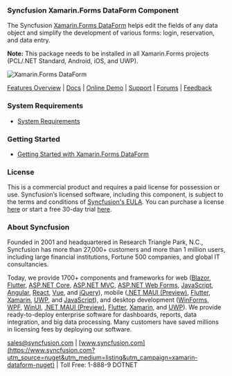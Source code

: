 ### Syncfusion Xamarin.Forms DataForm Component
The Syncfusion [Xamarin.Forms DataForm](https://www.syncfusion.com/xamarin-ui-controls/xamarin-dataform?utm_source=nuget&utm_medium=listing&utm_campaign=xamarin-dataform-nuget) helps edit the fields of any data object and simplify the development of various forms: login, reservation, and data entry.

**Note:** This package needs to be installed in all Xamarin.Forms projects (PCL/.NET Standard, Android, iOS, and UWP).

![Xamarin.Forms DataForm](https://cdn.syncfusion.com/nuget-readme/xamarin/xamarin.forms-dataform.png)

[Features Overview](https://www.syncfusion.com/xamarin-ui-controls/xamarin-dataform?utm_source=nuget&utm_medium=listing&utm_campaign=xamarin-dataform-nuget) | [Docs](https://help.syncfusion.com/xamarin/dataform/getting-started?utm_source=nuget&utm_medium=listing&utm_campaign=xamarin-dataform-nuget) | [Online Demo](https://github.com/syncfusion/xamarin-demos?utm_source=nuget&utm_medium=listing&utm_campaign=xamarin-dataform-nuget) | [Support](https://www.syncfusion.com/support/directtrac/incidents/newincident?utm_source=nuget&utm_medium=listing&utm_campaign=xamarin-dataform-nuget) | [Forums](https://www.syncfusion.com/forums/xamarin.forms?utm_source=nuget&utm_medium=listing&utm_campaign=xamarin-dataform-nuget) | [Feedback](https://www.syncfusion.com/feedback/xamarin-forms?utm_source=nuget&utm_medium=listing&utm_campaign=xamarin-dataform-nuget)

### System Requirements

* [System Requirements](https://help.syncfusion.com/xamarin/installation/system-requirements?utm_source=nuget&utm_medium=listing&utm_campaign=xamarin-dataform-nuget)

### Getting Started

* [Getting Started with Xamarin.Forms DataForm](https://help.syncfusion.com/xamarin/dataform/getting-started?utm_source=nuget&utm_medium=listing&utm_campaign=xamarin-dataform-nuget)

### License

This is a commercial product and requires a paid license for possession or use. Syncfusion’s licensed software, including this component, is subject to the terms and conditions of [Syncfusion's EULA](https://www.syncfusion.com/eula/es/?utm_source=nuget&utm_medium=listing&utm_campaign=xamarin-dataform-nuget). You can purchase a license [here](https://www.syncfusion.com/sales/products?utm_source=nuget&utm_medium=listing&utm_campaign=xamarin-dataform-nuget) or start a free 30-day trial [here](https://www.syncfusion.com/account/manage-trials/start-trials?utm_source=nuget&utm_medium=listing&utm_campaign=xamarin-dataform-nuget).

### About Syncfusion

Founded in 2001 and headquartered in Research Triangle Park, N.C., Syncfusion has more than 27,000+ customers and more than 1 million users, including large financial institutions, Fortune 500 companies, and global IT consultancies.
 
Today, we provide 1700+ components and frameworks for web ([Blazor](https://www.syncfusion.com/blazor-components?utm_source=nuget&utm_medium=listing&utm_campaign=xamarin-dataform-nuget), [Flutter](https://www.syncfusion.com/flutter-widgets?utm_source=nuget&utm_medium=listing&utm_campaign=xamarin-dataform-nuget), [ASP.NET Core](https://www.syncfusion.com/aspnet-core-ui-controls?utm_source=nuget&utm_medium=listing&utm_campaign=xamarin-dataform-nuget), [ASP.NET MVC](https://www.syncfusion.com/aspnet-mvc-ui-controls?utm_source=nuget&utm_medium=listing&utm_campaign=xamarin-dataform-nuget), [ASP.NET Web Forms](https://www.syncfusion.com/jquery/aspnet-webforms-ui-controls?utm_source=nuget&utm_medium=listing&utm_campaign=xamarin-dataform-nuget), [JavaScript](https://www.syncfusion.com/javascript-ui-controls?utm_source=nuget&utm_medium=listing&utm_campaign=xamarin-dataform-nuget), [Angular](https://www.syncfusion.com/angular-ui-components?utm_source=nuget&utm_medium=listing&utm_campaign=xamarin-dataform-nuget), [React](https://www.syncfusion.com/react-ui-components?utm_source=nuget&utm_medium=listing&utm_campaign=xamarin-dataform-nuget), [Vue](https://www.syncfusion.com/vue-ui-components?utm_source=nuget&utm_medium=listing&utm_campaign=xamarin-dataform-nuget), and [jQuery](https://www.syncfusion.com/jquery-ui-widgets?utm_source=nuget&utm_medium=listing&utm_campaign=xamarin-dataform-nuget)), mobile ([.NET MAUI (Preview)](https://www.syncfusion.com/maui-controls?utm_source=nuget&utm_medium=listing&utm_campaign=xamarin-dataform-nuget), [Flutter](https://www.syncfusion.com/flutter-widgets?utm_source=nuget&utm_medium=listing&utm_campaign=xamarin-dataform-nuget), [Xamarin](https://www.syncfusion.com/xamarin-ui-controls?utm_source=nuget&utm_medium=listing&utm_campaign=xamarin-dataform-nuget), [UWP](https://www.syncfusion.com/uwp-ui-controls?utm_source=nuget&utm_medium=listing&utm_campaign=xamarin-dataform-nuget), and [JavaScript](https://www.syncfusion.com/javascript-ui-controls?utm_source=nuget&utm_medium=listing&utm_campaign=xamarin-dataform-nuget)), and desktop development ([WinForms](https://www.syncfusion.com/winforms-ui-controls?utm_source=nuget&utm_medium=listing&utm_campaign=xamarin-dataform-nuget), [WPF](https://www.syncfusion.com/wpf-controls?utm_source=nuget&utm_medium=listing&utm_campaign=xamarin-dataform-nuget), [WinUI](https://www.syncfusion.com/winui-controls?utm_source=nuget&utm_medium=listing&utm_campaign=xamarin-dataform-nuget), [.NET MAUI (Preview)](https://www.syncfusion.com/maui-controls?utm_source=nuget&utm_medium=listing&utm_campaign=xamarin-dataform-nuget), [Flutter](https://www.syncfusion.com/flutter-widgets?utm_source=nuget&utm_medium=listing&utm_campaign=xamarin-dataform-nuget), [Xamarin](https://www.syncfusion.com/xamarin-ui-controls?utm_source=nuget&utm_medium=listing&utm_campaign=xamarin-dataform-nuget), and [UWP](https://www.syncfusion.com/uwp-ui-controls?utm_source=nuget&utm_medium=listing&utm_campaign=xamarin-dataform-nuget)). We provide ready-to-deploy enterprise software for dashboards, reports, data integration, and big data processing. Many customers have saved millions in licensing fees by deploying our software.

[sales@syncfusion.com](mailto:sales@syncfusion.com?Subject=Syncfusion%20Xamarin.Forms%20DataForm-%20NuGet) | [www.syncfusion.com](https://www.syncfusion.com?utm_source=nuget&utm_medium=listing&utm_campaign=xamarin-dataform-nuget) | Toll Free: 1-888-9 DOTNET


     
